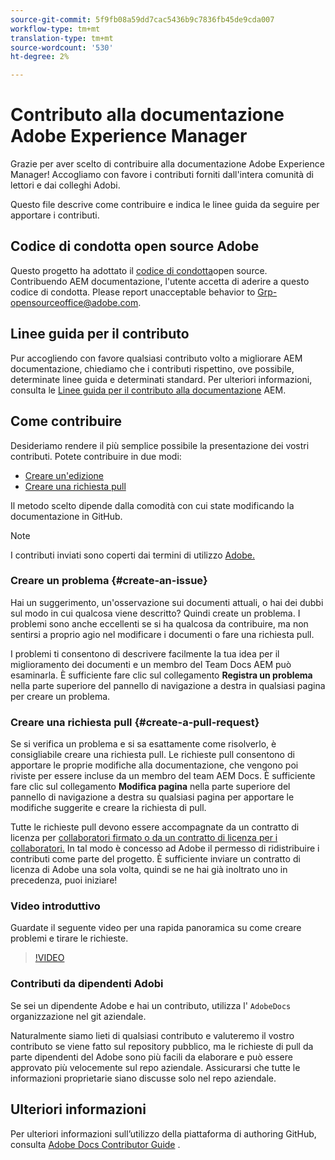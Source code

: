 ```yaml
---
source-git-commit: 5f9fb08a59dd7cac5436b9c7836fb45de9cda007
workflow-type: tm+mt
translation-type: tm+mt
source-wordcount: '530'
ht-degree: 2%

---
```

# Contributo alla documentazione Adobe Experience Manager

Grazie per aver scelto di contribuire alla documentazione Adobe Experience Manager! Accogliamo con favore i contributi forniti dall&#39;intera comunità di lettori e dai colleghi  Adobi.

Questo file descrive come contribuire e indica le linee guida da seguire per apportare i contributi.

## Codice di condotta open source  Adobe

Questo progetto ha adottato il [codice di condotta](code-of-conduct.md)open source. Contribuendo AEM documentazione, l&#39;utente accetta di aderire a questo codice di condotta. Please report unacceptable behavior to [Grp-opensourceoffice@adobe.com](mailto:Grp-opensourceoffice@adobe.com).

## Linee guida per il contributo

Pur accogliendo con favore qualsiasi contributo volto a migliorare AEM documentazione, chiediamo che i contributi rispettino, ove possibile, determinate linee guida e determinati standard. Per ulteriori informazioni, consulta le [Linee guida per il contributo alla documentazione](guidelines.md) AEM.

## Come contribuire

Desideriamo rendere il più semplice possibile la presentazione dei vostri contributi. Potete contribuire in due modi:

* [Creare un&#39;edizione](#create-an-issue)
* [Creare una richiesta pull](#create-a-pull-request)

Il metodo scelto dipende dalla comodità con cui state modificando la documentazione in GitHub.

>[!NOTE]
>
>I contributi inviati sono coperti dai termini di utilizzo [Adobe.](https://www.adobe.com/legal/terms.html)

### Creare un problema {#create-an-issue}

Hai un suggerimento, un&#39;osservazione sui documenti attuali, o hai dei dubbi sul modo in cui qualcosa viene descritto? Quindi create un problema. I problemi sono anche eccellenti se si ha qualcosa da contribuire, ma non sentirsi a proprio agio nel modificare i documenti o fare una richiesta pull.

I problemi ti consentono di descrivere facilmente la tua idea per il miglioramento dei documenti e un membro del Team Docs AEM può esaminarla. È sufficiente fare clic sul collegamento **Registra un problema** nella parte superiore del pannello di navigazione a destra in qualsiasi pagina per creare un problema.

### Creare una richiesta pull {#create-a-pull-request}

Se si verifica un problema e si sa esattamente come risolverlo, è consigliabile creare una richiesta pull. Le richieste pull consentono di apportare le proprie modifiche alla documentazione, che vengono poi riviste per essere incluse da un membro del team AEM Docs. È sufficiente fare clic sul collegamento **Modifica pagina** nella parte superiore del pannello di navigazione a destra su qualsiasi pagina per apportare le modifiche suggerite e creare la richiesta di pull.

Tutte le richieste pull devono essere accompagnate da un contratto di licenza per [collaboratori firmato o da un contratto di licenza per i collaboratori.](https://opensource.adobe.com/cla.html)  In tal modo è concesso ad Adobe il permesso di ridistribuire i contributi come parte del progetto. È sufficiente inviare un contratto di licenza di Adobe  una sola volta, quindi se ne hai già inoltrato uno in precedenza, puoi iniziare!

### Video introduttivo

Guardate il seguente video per una rapida panoramica su come creare problemi e tirare le richieste.

>[!VIDEO](https://video.tv.adobe.com/v/27069)

### Contributi da  dipendenti Adobi

Se sei un dipendente  Adobe e hai un contributo, utilizza l&#39; `AdobeDocs` organizzazione nel git aziendale.

Naturalmente siamo lieti di qualsiasi contributo e valuteremo il vostro contributo se viene fatto sul repository pubblico, ma le richieste di pull da parte  dipendenti del Adobe sono più facili da elaborare e può essere approvato più velocemente sul repo aziendale. Assicurarsi che tutte le informazioni proprietarie siano discusse solo nel repo aziendale.

## Ulteriori informazioni

Per ulteriori informazioni sull’utilizzo della piattaforma di authoring GitHub, consulta [Adobe Docs Contributor Guide](https://experienceleague.adobe.com/docs/contributor/contributor-guide/introduction.html) .
